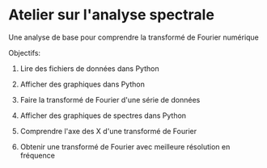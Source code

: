 # Atelier sur l'analyse spectrale

Une analyse de base pour comprendre la transformé de Fourier numérique



Objectifs:

1. Lire des fichiers de données dans Python

2. Afficher des graphiques dans Python

3. Faire la transformé de Fourier d'une série de données

4. Afficher des graphiques de spectres dans Python

5. Comprendre l'axe des X d'une transformé de Fourier

6. Obtenir une transformé de Fourier avec meilleure résolution en fréquence

   